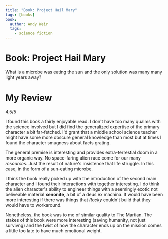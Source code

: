 ```yaml
---
title: "Book: Project Hail Mary"
tags: [books]
book:
  author: Andy Weir
  tags:
    - science fiction
---
```


# Book: Project Hail Mary

What is a microbe was eating the sun and the only solution was many many light years away?

# My Review

4.5/5

I found this book a fairly enjoyable read.
I don't have too many qualms with the science involved but I did find the generalized expertise of the primary character a bit far-fetched.
I'd grant that a middle school science teacher might have some more obscure general knowledge than most but at times I found the character smugness about facts grating.

The general premise is interesting and provides extra-terrestial doom in a more organic way.
No space-faring alien race come for our many *resources*.
Just the result of nature's insistence that life struggle.
In this case, in the form of a sun-eating microbe.

I think the book really picked up with the introduction of the second main character and I found their interactions with together interesting.
I do think the alien character's ability to engineer things with a seemingly exotic not beliveable material **xenonite**, a bit of a deus ex machina.
It would have been more interesting if there was things that *Rocky* couldn't build that they would have to workaround.

Nonetheless, the book was to me of similar quality to The Martian.
The stakes of this book were more interesting (saving humanity, not just survivng) and the twist of how the character ends up on the mission comes a little too late to have much emotional weight.
